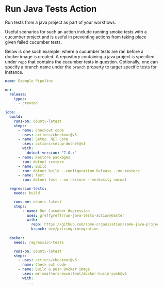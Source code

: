 # Run Java Tests Action

Run tests from a java project as part of your workflows.  

Useful scenarios for such an action include running smoke tests with a cucumber project and is useful in preventing actions from taking place given failed cucumber tests.

Below is one such example, where a cucumber tests are ran before a docker image is created. A repository containing a java project is specified under `repo` that contains the cucumber tests in question. Optionally, one can specify a branch name under the `branch` property to target specific tests for instance. 

```yml
name: Exemple Pipeline

on:
  release:
    types:
      - created
      
jobs:
  build:
    runs-on: ubuntu-latest
    steps:
      - name: Checkout code
        uses: actions/checkout@v3
      - name: Setup .NET Core
        uses: actions/setup-dotnet@v3
        with:
          dotnet-version: "7.0.x"
      - name: Restore packages
        run: dotnet restore
      - name: Build
        run: dotnet build --configuration Release --no-restore
      - name: Test
        run: dotnet test --no-restore --verbosity normal

  regression-tests:
    needs: build

    runs-on: ubuntu-latest
    steps:
        - name: Run Cucumber Regression
          uses: greffgreff/run-java-tests-action@master
          with:
            repo: https://github.com/some-organization/some-java-project-with-tests.git
            branch: dev/pricing-integration
  
  docker:
    needs: regression-tests

    runs-on: ubuntu-latest
    steps:
      - uses: actions/checkout@v3
        name: Check out code
      - name: Build & push Docker image
        uses: mr-smithers-excellent/docker-build-push@v6
        with:
          ...
```
